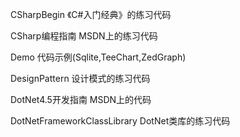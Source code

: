 CSharpBegin                 《C#入门经典》的练习代码

CSharp编程指南               MSDN上的练习代码

Demo                         代码示例(Sqlite,TeeChart,ZedGraph)

DesignPattern                设计模式的练习代码

DotNet4.5开发指南            MSDN上的代码

DotNetFrameworkClassLibrary  DotNet类库的练习代码
